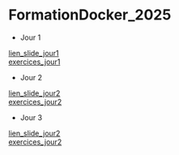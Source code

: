 # FormationDocker_2025

* Jour 1

[lien_slide_jour1](https://github.com/SitrakaResearchAndPOC/FormationDocker_2025/blob/main/Docker%20Jours%201.pptx)
</br> 
[exercices_jour1](https://github.com/SitrakaResearchAndPOC/FormationDocker_2025/edit/main/exercices_jour1.md)

* Jour 2

[lien_slide_jour2](https://github.com/SitrakaResearchAndPOC/FormationDocker_2025/blob/main/Docker%20Jours%202.pptx)
</br> 
[exercices_jour2](https://github.com/SitrakaResearchAndPOC/FormationDocker_2025/blob/main/exercices_jour2.md)


* Jour 3

[lien_slide_jour2](https://github.com/SitrakaResearchAndPOC/FormationDocker_2025/blob/main/Docker%20Jours%203.pptx)
</br> 
[exercices_jour2](https://github.com/SitrakaResearchAndPOC/FormationDocker_2025/blob/main/exercices_jour2.md)
